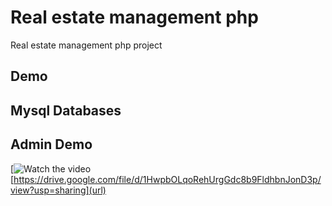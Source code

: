 # Real estate management php
 Real estate management php project

## Demo



## Mysql Databases



## Admin Demo

[![Watch the video](https://drive.google.com/file/d/1HwpbOLqoRehUrgGdc8b9FldhbnJonD3p/view?usp=sharing)
[https://drive.google.com/file/d/1HwpbOLqoRehUrgGdc8b9FldhbnJonD3p/view?usp=sharing](url)
